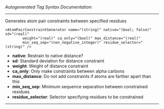 _Autogenerated Tag Syntax Documentation:_

---
Generates atom pair constraints between specified residues

```
<AtomPairConstraintGenerator name="(string)" native="(bool; false)" sd="(real)"
        weight="(real)" ca_only="(bool)" max_distance="(real)"
        min_seq_sep="(non_negative_integer)" residue_selector="(string)" />
```

-   **native**: Restrain to native distance?
-   **sd**: Standard deviation for distance constraint
-   **weight**: Weight of distance constraint
-   **ca_only**: Only make constraints between alpha carbons
-   **max_distance**: Do not add constraints if atoms are farther apart than this
-   **min_seq_sep**: Minimum sequence separation between constrained residues
-   **residue_selector**: Selector specifying residues to be constrained

---
